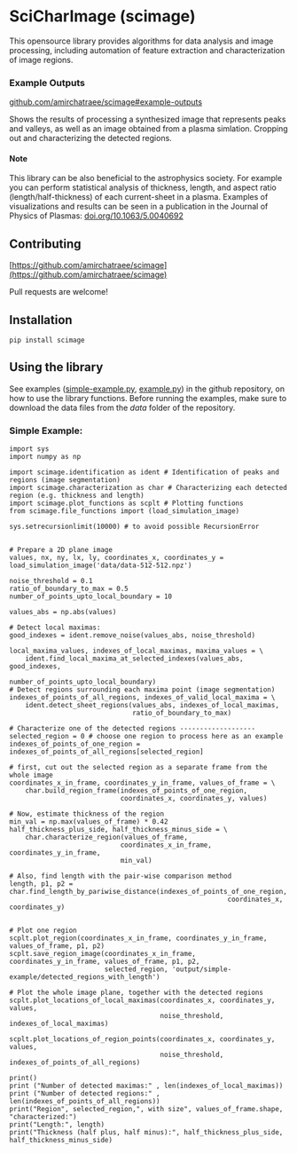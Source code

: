 
# SciCharImage (scimage)
This opensource library provides algorithms for data analysis and image processing, including automation of feature extraction and characterization of image regions. 

### Example Outputs
[github.com/amirchatraee/scimage#example-outputs](https://github.com/amirchatraee/scimage#example-outputs)

Shows the results of processing a synthesized image that represents peaks and valleys, as well as an image obtained from a plasma simlation. Cropping out and characterizing the detected regions.


#### Note
This library can be also beneficial to the astrophysics society. For example you can perform statistical analysis of thickness, length, and aspect ratio (length/half-thickness) of each current-sheet in a plasma. Examples of visualizations and results can be seen in a publication in the Journal of Physics of Plasmas: [doi.org/10.1063/5.0040692](https://doi.org/10.1063/5.0040692)


## Contributing
[https://github.com/amirchatraee/scimage](https://github.com/amirchatraee/scimage)

Pull requests are welcome!


## Installation
	pip install scimage

## Using the library
See examples ([simple-example.py](https://github.com/amirchatraee/scimage/blob/main/simple-example.py), [example.py](https://github.com/amirchatraee/scimage/blob/main/example.py)) in the github repository, on how to use the library functions. Before running the examples, make sure to download the data files from the *data* folder of the repository.

### Simple Example:
	import sys
	import numpy as np

	import scimage.identification as ident # Identification of peaks and regions (image segmentation)
	import scimage.characterization as char # Characterizing each detected region (e.g. thickness and length)
	import scimage.plot_functions as scplt # Plotting functions
	from scimage.file_functions import (load_simulation_image)

	sys.setrecursionlimit(10000) # to avoid possible RecursionError


	# Prepare a 2D plane image
	values, nx, ny, lx, ly, coordinates_x, coordinates_y = load_simulation_image('data/data-512-512.npz')

	noise_threshold = 0.1
	ratio_of_boundary_to_max = 0.5
	number_of_points_upto_local_boundary = 10

	values_abs = np.abs(values)

	# Detect local maximas:
	good_indexes = ident.remove_noise(values_abs, noise_threshold)

	local_maxima_values, indexes_of_local_maximas, maxima_values = \
		ident.find_local_maxima_at_selected_indexes(values_abs, good_indexes,
		                                            number_of_points_upto_local_boundary)
	# Detect regions surrounding each maxima point (image segmentation)
	indexes_of_points_of_all_regions, indexes_of_valid_local_maxima = \
		ident.detect_sheet_regions(values_abs, indexes_of_local_maximas, 
		                           ratio_of_boundary_to_max)

	# Characterize one of the detected regions -------------------
	selected_region = 0 # choose one region to process here as an example
	indexes_of_points_of_one_region = indexes_of_points_of_all_regions[selected_region]

	# first, cut out the selected region as a separate frame from the whole image
	coordinates_x_in_frame, coordinates_y_in_frame, values_of_frame = \
		char.build_region_frame(indexes_of_points_of_one_region, 
		                        coordinates_x, coordinates_y, values)

	# Now, estimate thickness of the region
	min_val = np.max(values_of_frame) * 0.42
	half_thickness_plus_side, half_thickness_minus_side = \
		char.characterize_region(values_of_frame, 
		         	            coordinates_x_in_frame, coordinates_y_in_frame, 
		         	            min_val)

	# Also, find length with the pair-wise comparison method
	length, p1, p2 = char.find_length_by_pariwise_distance(indexes_of_points_of_one_region, 
		                                                   coordinates_x, coordinates_y)


	# Plot one region
	scplt.plot_region(coordinates_x_in_frame, coordinates_y_in_frame, values_of_frame, p1, p2)
	scplt.save_region_image(coordinates_x_in_frame, coordinates_y_in_frame, values_of_frame, p1, p2,
		                    selected_region, 'output/simple-example/detected_regions_with_length')

	# Plot the whole image plane, together with the detected regions
	scplt.plot_locations_of_local_maximas(coordinates_x, coordinates_y, values, 
		                                  noise_threshold, indexes_of_local_maximas)

	scplt.plot_locations_of_region_points(coordinates_x, coordinates_y, values,
		                                  noise_threshold, indexes_of_points_of_all_regions)

	print()
	print ("Number of detected maximas:" , len(indexes_of_local_maximas))
	print ("Number of detected regions:" , len(indexes_of_points_of_all_regions))
	print("Region", selected_region,", with size", values_of_frame.shape, "characterized:")
	print("Length:", length)
	print("Thickness (half plus, half minus):", half_thickness_plus_side, half_thickness_minus_side)


